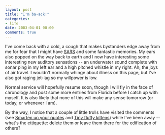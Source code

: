 ```yaml
---
layout: post
title: "I'm ba-ack!"
categories:
- life
date: 2003-04-01 00:00
comments: true
---
```


<p>I've come back with a cold, a cough that makes bystanders edge away from me for fear that I might have <a href="http://www.timesonline.co.uk/article/0,,4161-631108,00.html">SARS</a> and some fantastic memories. My ears also popped on the way back to earth and I now have interesting some interesting new auditory sensations -- an underwater sound complete with sonar ping in my left ear and a high pitched whistle in my right. Ah, the joys of air travel. I wouldn't normally whinge about  illness on this page, but I've also got raging jet-lag so my willpower is low.</p>

<p>Normal service will hopefully resume soon, though I will fly in the face of chronology and post some more entries from Florida before I catch up with myself. It is also likely that none of this will make any sense tomorrow (or today, or whenever I am).</p>

<p>By the way, I notice that a couple of little trolls have visited the comments (see <a href="http://www.rousette.org.uk/blog/archives/smarten-up-your-quotes">Smarten up your quotes</a> and <a href="http://www.rousette.org.uk/blog/archives/tiny-fluffy-kittens">Tiny fluffy kittens</a>) while I've been away -- what's the ettiquette: delete them or leave them there for the edification of others?</p>


